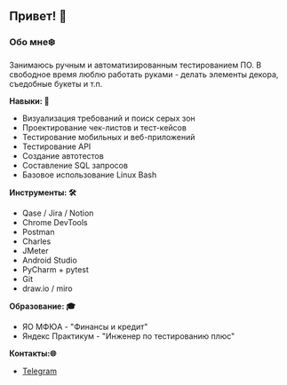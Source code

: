 ## Привет! 👋

### Обо мне❄️
Занимаюсь ручным и автоматизированным тестированием ПО. В свободное время люблю работать руками - делать элементы декора, съедобные букеты и т.п.

**Навыки: 🏅**
- Визуализация требований и поиск серых зон
- Проектирование чек-листов и тест-кейсов
- Тестирование мобильных и веб-приложений
- Тестирование API
- Создание автотестов
- Составление SQL запросов
- Базовое использование Linux Bash

**Инструменты: 🛠️**
- Qase / Jira / Notion
- Chrome DevTools
- Postman
- Charles
- JMeter
- Android Studio
- PyCharm + pytest
- Git
- draw.io / miro

**Образование: 🎓**
- ЯО МФЮА - "Финансы и кредит"
- Яндекс Практикум - "Инженер по тестированию плюс"

**Контакты:🌐**
- [Telegram](https://t.me/snowylessy "Telegram")
